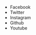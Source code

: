 <!DOCTYPE html>
<html>
  <head>
    <meta charset="UTF-8"/>
    <meta name="viewport" content="width=device-width, initial-scale=1.0" />
    <title>Social Media Icon Popup</title>
    <link rel="stylesheet" href="style.css">
    <link rel="stylesheet" href="https://cdnjs.cloudflare.com/ajax/libs/font-awesome/5.15.3/css/all.min.css">
  </head>
  <body>
    <ul class="wrapper">
        <li class="icon facebook">
          <span class="tooltip">Facebook</span>
          <span><i class="fab fa-facebook-f"></i></span>
        </li>
        <li class="icon twitter">
          <span class="tooltip">Twitter</span>
          <span><i class="fab fa-twitter"></i></span>
        </li>
        <li class="icon instagram">
          <span class="tooltip">Instagram</span>
          <span><i class="fab fa-instagram"></i></span>
        </li>
        <li class="icon github">
          <span class="tooltip">Github</span>
          <span><i class="fab fa-github"></i></span>
        </li>
        <li class="icon youtube">
          <span class="tooltip">Youtube</span>
          <span><i class="fab fa-youtube"></i></span>
        </li>
      </ul>    
  </body>
</html>
